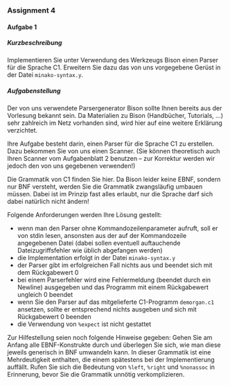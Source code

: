 ### Assignment 4

#### Aufgabe 1

##### Kurzbeschreibung

Implementieren Sie unter Verwendung des Werkzeugs Bison einen Parser für die Sprache C1. Erweitern Sie dazu das von uns vorgegebene Gerüst in der Datei `minako-syntax.y`.

##### Aufgabenstellung
Der von uns verwendete Parsergenerator Bison sollte Ihnen bereits aus der Vorlesung bekannt sein. Da Materialien zu Bison (Handbücher, Tutorials, …) sehr zahlreich im Netz vorhanden sind, wird hier auf eine weitere Erklärung verzichtet.

Ihre Aufgabe besteht darin, einen Parser für die Sprache C1 zu erstellen. Dazu bekommen Sie von uns einen Scanner. (Sie können theoretisch auch Ihren Scanner vom Aufgabenblatt 2 benutzen – zur Korrektur werden wir jedoch den von uns gegebenen verwenden!)

Die Grammatik von C1 finden Sie hier. Da Bison leider keine EBNF, sondern nur BNF versteht, werden Sie die Grammatik zwangsläufig umbauen müssen. Dabei ist im Prinzip fast alles erlaubt, nur die Sprache darf sich dabei natürlich nicht ändern!

Folgende Anforderungen werden Ihre Lösung gestellt:

* wenn man den Parser ohne Kommandozeilenparameter aufruft, soll er von stdin lesen, ansonsten aus der auf der Kommandozeile angegebenen Datei (dabei sollen eventuell auftauchende Dateizugriffsfehler wie üblich abgefangen werden)
* die Implementation erfolgt in der Datei `minako-syntax.y`
* der Parser gibt im erfolgreichen Fall nichts aus und beendet sich mit dem Rückgabewert 0
* bei einem Parserfehler wird eine Fehlermeldung (beendet durch ein Newline) ausgegeben und das Programm mit einem Rückgabewert ungleich 0 beendet
* wenn Sie den Parser auf das mitgelieferte C1-Programm `demorgan.c1` ansetzen, sollte er entsprechend nichts ausgeben und sich mit Rückgabewert 0 beenden
* die Verwendung von `%expect` ist nicht gestattet

Zur Hilfestellung seien noch folgende Hinweise gegeben:
Gehen Sie am Anfang alle EBNF-Konstrukte durch und überlegen Sie sich, wie man diese jeweils generisch in BNF umwandeln kann.
In dieser Grammatik ist eine Mehrdeutigkeit enthalten, die einem spätestens bei der Implementierung auffällt.
Rufen Sie sich die Bedeutung von `%left`, `%right` und `%nonassoc` in Erinnerung, bevor Sie die Grammatik unnötig verkomplizieren.
